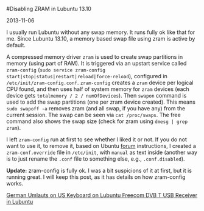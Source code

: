 #Disabling ZRAM in Lubuntu 13.10

2013-11-06

<!--- tags: linux -->

I usually run Lubuntu without any swap memory. It runs fully ok like that for me. Since Lubuntu 13.10, a memory based swap file using zram is active by default.

A compressed memory driver `zram` is used to create swap partitions in memory (using part of RAM). It is triggered via an upstart service called `zram-config` (`sudo service zram-config start|stop|status|restart|reload|force-reload`), configured in `/etc/init/zram-config.conf`. `zram-config` creates a `zram` device per logical CPU found, and then uses half of system memory for `zram` devices (each device gets `totalmemory / 2 / numOfDevices`). Then `swapon` command is used to add the swap partitions (one per zram device created). This means `sudo swapoff -a` removes zram (and all swap, if you have any) from the current session. The swap can be seen via `cat /proc/swaps`. The free command also shows the swap size (check for zram using `dmesg | grep zram`).

I left `zram-config` run at first to see whether I liked it or not. If you do not want to use it, to remove it, based on Ubuntu [forum](http://askubuntu.com/questions/19320/recommended-way-to-enable-disable-services) instructions, I created a `zram-conf.override` file in `/etc/init`, with `manual` as text inside (another way is to just rename the `.conf` file to something else, e.g., `.conf.disabled`).

**Update:** zram-config is fully ok. I was a bit suspicions of it at first, but it is running great. I will keep this post, as it has details on how zram-config works.

<ins class='nfooter'><a rel='prev' id='fprev' href='#blog/2013/2013-11-13-German-Umlauts-on-US-Keyboard-on-Lubuntu.md'>German Umlauts on US Keyboard on Lubuntu</a> <a rel='next' id='fnext' href='#blog/2013/2013-11-04-Freecom-DVB-T-USB-Receiver-in-Lubuntu.md'>Freecom DVB T USB Receiver in Lubuntu</a></ins>
